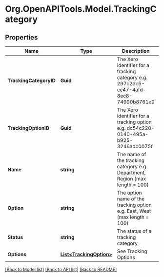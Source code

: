 # Org.OpenAPITools.Model.TrackingCategory

## Properties

Name | Type | Description | Notes
------------ | ------------- | ------------- | -------------
**TrackingCategoryID** | **Guid** | The Xero identifier for a tracking category e.g. 297c2dc5-cc47-4afd-8ec8-74990b8761e9 | [optional] 
**TrackingOptionID** | **Guid** | The Xero identifier for a tracking option e.g. dc54c220-0140-495a-b925-3246adc0075f | [optional] 
**Name** | **string** | The name of the tracking category e.g. Department, Region (max length &#x3D; 100) | [optional] 
**Option** | **string** | The option name of the tracking option e.g. East, West (max length &#x3D; 100) | [optional] 
**Status** | **string** | The status of a tracking category | [optional] 
**Options** | [**List&lt;TrackingOption&gt;**](TrackingOption.md) | See Tracking Options | [optional] 

[[Back to Model list]](../README.md#documentation-for-models) [[Back to API list]](../README.md#documentation-for-api-endpoints) [[Back to README]](../README.md)

